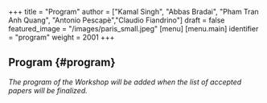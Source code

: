 +++
title = "Program"
author = ["Kamal Singh", "Abbas Bradai", "Pham Tran Anh Quang", "Antonio Pescapè","Claudio Fiandrino"]
draft = false
featured_image = "/images/paris_small.jpeg"
[menu]
  [menu.main]
    identifier = "program"
    weight = 2001
+++

## Program {#program}

*The program of the Workshop will be added when the list of accepted papers will be finalized.*

